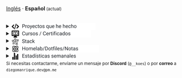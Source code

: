 <a href="./README.md" title="Read in english">Inglés</a> · <strong>Español</strong><small> (actual)</small>
<br>
<br>
<details>
  <summary><span style="display:inline-flex;align-items:center;gap:8px;line-height:1;"><picture style="display:inline-block;margin:0">
    <source media="(prefers-color-scheme: dark)" srcset="assets/programming-code-signs-svgrepo-com-white.svg">
    <source media="(prefers-color-scheme: light)" srcset="assets/programming-code-signs-svgrepo-com.svg">
    <img src="assets/programming-code-signs-svgrepo-com.svg" alt="icon" width="20" height="20" style="display:inline-block;vertical-align:middle">
  </picture><picture style="display:inline-block;margin:0">
    <source media="(prefers-color-scheme: dark)" srcset="assets/summary-projects-es-white.svg">
    <source media="(prefers-color-scheme: light)" srcset="assets/summary-projects-es.svg">
    <img src="assets/summary-projects-es.svg" alt="Proyectos que he hecho" width="200" height="20" style="display:inline-block;vertical-align:middle">
  </picture></span></summary>

  <br>
  <table>
    <tbody>
      <tr>
        <td>
          <em>
            <strong><a href="#">Template</a></strong>
          </em>
        </td>
        <td>
          Template
        </td>
      </tr>
    </tbody>
  </table>
</details>

<details>
  <summary><span style="display:inline-flex;align-items:center;gap:8px;line-height:1;"><picture style="display:inline-block;margin:0">
    <source media="(prefers-color-scheme: dark)" srcset="assets/course-svgrepo-com-white.svg">
    <source media="(prefers-color-scheme: light)" srcset="assets/course-svgrepo-com.svg">
    <img src="assets/course-svgrepo-com.svg" alt="icon" width="20" height="20" style="display:inline-block;vertical-align:middle">
  </picture><picture style="display:inline-block;margin:0">
    <source media="(prefers-color-scheme: dark)" srcset="assets/summary-courses-es-white.svg">
    <source media="(prefers-color-scheme: light)" srcset="assets/summary-courses-es.svg">
    <img src="assets/summary-courses-es.svg" alt="Cursos / Certificados" width="188" height="20" style="display:inline-block;vertical-align:middle">
  </picture></span></summary>

  <br>
  <table>
    <tr><th align="left">Curso</th><th align="left">Descripción</th><th align="left">Tech</th></tr>
    <tr><td colspan="3" align="left"><strong>Coursera</strong></td></tr>
    <tr><td><em><strong><a href="Coursera/Meta_Backend_Certificate/course-2-programming-in-python">Meta Backend Certificate — Programming in Python (Course 2)</a></strong></em></td><td>Ejercicios para módulos de Python básico, paradigmas de programación y paquetes/herramientas.</td><td><img alt="Python" src="https://cdn.simpleicons.org/python/3776AB" width="22" height="22" title="Python" style="vertical-align:middle;"/></td></tr>
    <tr><td colspan="3" align="left"><strong>EDX</strong></td></tr>
    <tr><td><em><strong><a href="EDX/CS50Python">CS50 Python</a></strong></em></td><td>Ejercicios variados de Python.</td><td><img alt="Python" src="https://cdn.simpleicons.org/python/3776AB" width="22" height="22" title="Python" style="vertical-align:middle;"/></td></tr>
    <tr><td colspan="3" align="left"><strong>OpenWebinars</strong></td></tr>
    <tr><td><em><strong><a href="OpenWebinars/curso_typescript">Curso TypeScript</a></strong></em></td><td>Tipos y fundamentos del lenguaje (carpeta 04-tipos).</td><td><img alt="TypeScript" src="https://cdn.simpleicons.org/typescript/3178C6" width="22" height="22" title="TypeScript" style="margin-right:6px;vertical-align:middle;"/> </td></tr>
    <tr><td><em><strong><a href="OpenWebinars/Java%20desde%200%20-%20Records,%20Gen%C3%A9ricos%20y%20Colecciones">Java desde 0 — Records, Genéricos y Colecciones</a></strong></em></td><td>Ejercicios sobre records, genéricos y colecciones.</td><td><img alt="Java" src="https://cdn.simpleicons.org/java/007396" width="22" height="22" title="Java" style="vertical-align:middle;"/></td></tr>
    <tr><td colspan="3" align="left"><strong>Udemy</strong></td></tr>
    <tr><td><em><strong><a href="Coursera/Udemy/Angular_Complete_Guide">Angular — The Complete Guide</a></strong></em></td><td>56 horas</td><td><img alt="Angular" src="https://cdn.simpleicons.org/angular/DD0031" width="22" height="22" title="Angular" style="margin-right:6px;vertical-align:middle;"/> <img alt="TypeScript" src="https://cdn.simpleicons.org/typescript/3178C6" width="22" height="22" title="TypeScript" style="vertical-align:middle;"/></td></tr>
  </table>
</details>

<details>
  <summary><span style="display:inline-flex;align-items:center;gap:8px;line-height:1;"><picture style="display:inline-block;margin:0">
    <source media="(prefers-color-scheme: dark)" srcset="assets/knowledge-graph-svgrepo-com-white.svg">
    <source media="(prefers-color-scheme: light)" srcset="assets/knowledge-graph-svgrepo-com.svg">
    <img src="assets/knowledge-graph-svgrepo-com.svg" alt="icon" width="20" height="20" style="display:inline-block;vertical-align:middle">
  </picture><picture style="display:inline-block;margin:0">
    <source media="(prefers-color-scheme: dark)" srcset="assets/summary-stack-es-white.svg">
    <source media="(prefers-color-scheme: light)" srcset="assets/summary-stack-es.svg">
    <img src="assets/summary-stack-es.svg" alt="Stack" width="46" height="20" style="display:inline-block;vertical-align:middle">
  </picture></span></summary>
  <br>
  <!-- Frontend -->
  <img alt="Frontend" src="https://img.shields.io/badge/Front%20%20%20-20232a?style=for-the-badge&logo=terminal&logoColor=white">
  <img alt="Angular" src="https://img.shields.io/badge/angular-7E22CE?style=for-the-badge&logo=angular&logoColor=white">
  <img alt="React" src="https://img.shields.io/badge/react-20232a?style=for-the-badge&logo=react&logoColor=61DAFB">
  <img alt="Tailwind CSS" src="https://img.shields.io/badge/tailwindcss-06B6D4?style=for-the-badge&logo=tailwindcss&logoColor=white">
  <img alt="SCSS/SASS" src="https://img.shields.io/badge/scss-CC6699?style=for-the-badge&logo=sass&logoColor=white">
  <br>

  <!-- Backend -->
  <img alt="Backend" src="https://img.shields.io/badge/Back%20%20%20%20-20232a?style=for-the-badge&logo=terminal&logoColor=white">
  <img alt="Node.js" src="https://img.shields.io/badge/node.js-339933?style=for-the-badge&logo=nodedotjs&logoColor=white">
    <picture style="display:inline-block;margin:0">
      <source media="(prefers-color-scheme: dark)" srcset="https://cdn.simpleicons.org/express/ffffff">
      <source media="(prefers-color-scheme: light)" srcset="https://cdn.simpleicons.org/express/000000">
      <img alt="Express" src="https://cdn.simpleicons.org/express/000000" width="22" height="22" title="Express" style="display:inline-block;vertical-align:middle;margin-right:6px">
    </picture>
    <picture style="display:inline-block;margin:0">
      <source media="(prefers-color-scheme: dark)" srcset="https://cdn.simpleicons.org/express/ffffff">
      <source media="(prefers-color-scheme: light)" srcset="https://cdn.simpleicons.org/express/000000">
      <img alt="Express" src="https://cdn.simpleicons.org/express/000000" width="22" height="22" title="Express" style="display:inline-block;vertical-align:middle;margin-right:6px">
    </picture>
    <picture style="display:inline-block;margin:0">
      <source media="(prefers-color-scheme: dark)" srcset="https://cdn.simpleicons.org/express/ffffff">
      <source media="(prefers-color-scheme: light)" srcset="https://cdn.simpleicons.org/express/000000">
      <img alt="Express" src="https://cdn.simpleicons.org/express/000000" width="22" height="22" title="Express" style="display:inline-block;vertical-align:middle;margin-right:6px">
    </picture>
  <img alt="Spring" src="https://img.shields.io/badge/spring-6DB33F?style=for-the-badge&logo=spring&logoColor=white">
  <br>

  <!-- Databases -->
  <img alt="Databases" src="https://img.shields.io/badge/DB's%20-20232a?style=for-the-badge&logo=terminal&logoColor=white">
  <img alt="MongoDB" src="https://img.shields.io/badge/mongodb-4EA94B?style=for-the-badge&logo=mongodb&logoColor=white">
  <img alt="Supabase" src="https://img.shields.io/badge/supabase-3ECF8E?style=for-the-badge&logo=supabase&logoColor=white">
  <img alt="Valkey" src="https://img.shields.io/badge/valkey-DC382D?style=for-the-badge&logo=valkey&logoColor=white">
  <img alt="DBeaver" src="https://img.shields.io/badge/dbeaver-2F6BFF?style=for-the-badge&logo=dbeaver&logoColor=white">
  <br>

  <!-- DevOps -->
  <img alt="DevOps" src="https://img.shields.io/badge/DevOps%20%20%20-20232a?style=for-the-badge&logo=terminal&logoColor=white">
  <img alt="Docker" src="https://img.shields.io/badge/docker-2496ED?style=for-the-badge&logo=docker&logoColor=white">
  <img alt="Proxmox" src="https://img.shields.io/badge/proxmox-e57000?style=for-the-badge&logo=proxmox&logoColor=white">
  <img alt="Jenkins" src="https://img.shields.io/badge/jenkins-D24939?style=for-the-badge&logo=jenkins&logoColor=white">
  <img alt="Git" src="https://img.shields.io/badge/git-F05032?style=for-the-badge&logo=git&logoColor=white">
</details>
<details>
  <summary><span style="display:inline-flex;align-items:center;gap:8px;line-height:1;"><picture style="display:inline-block;margin:0">
    <source media="(prefers-color-scheme: dark)" srcset="assets/atom-svgrepo-com-white.svg">
    <source media="(prefers-color-scheme: light)" srcset="assets/atom-svgrepo-com.svg">
    <img src="assets/atom-svgrepo-com.svg" alt="icon" width="20" height="20" style="display:inline-block;vertical-align:middle">
  </picture><picture style="display:inline-block;margin:0">
    <source media="(prefers-color-scheme: dark)" srcset="assets/summary-homelab-es-white.svg">
    <source media="(prefers-color-scheme: light)" srcset="assets/summary-homelab-es.svg">
    <img src="assets/summary-homelab-es.svg" alt="Homelab/Dotfiles/Notas" width="210" height="20" style="display:inline-block;vertical-align:middle">
  </picture></span></summary>
  <br>
  <table>
    <tbody>
      <tr>
        <td>
          <strong><a href="https://github.com/diegokoes/proxmox">proxmox</a></strong>
        </td>
        <td>Configuraciones y documentación relacionadas con Proxmox</td>
      </tr>
      <tr>
        <td>
          <strong><a href="https://github.com/diegokoes/dotfiles">dotfiles</a></strong>
        </td>
        <td>Mis dotfiles y la configuración del entorno</td>
      </tr>
      <tr>
        <td>
          <strong><a href="https://github.com/diegokoes/obsidian_programming">obsidian_programming</a></strong>
        </td>
        <td>Notas y vault de Obsidian sobre programación/tecnología</td>
      </tr>
      <tr>
        <td>
          <strong><a href="https://github.com/stars/diegokoes/lists/computer-installed">Herramientas</a></strong>
        </td>
        <td>Lista personal de repos de software y utilidades que uso</td>
      </tr>
      <tr>
        <td>
          <strong><a href="https://github.com/stars/diegokoes/lists/wrench-interesting">Interesantes</a></strong>
        </td>
        <td>Lista personal de repos que considero útiles o interesantes</td>
      </tr>
    </tbody>
  </table>
</details>

<details>
  <summary><span style="display:inline-flex;align-items:center;gap:8px;line-height:1;"><picture style="display:inline-block;margin:0">
    <source media="(prefers-color-scheme: dark)" srcset="assets/stats-chart-sharp-svgrepo-com-white.svg">
    <source media="(prefers-color-scheme: light)" srcset="assets/stats-chart-sharp-svgrepo-com.svg">
    <img src="assets/stats-chart-sharp-svgrepo-com.svg" alt="icon" width="20" height="20" style="display:inline-block;vertical-align:middle">
  </picture><picture style="display:inline-block;margin:0">
    <source media="(prefers-color-scheme: dark)" srcset="assets/summary-stats-es-white.svg">
    <source media="(prefers-color-scheme: light)" srcset="assets/summary-stats-es.svg">
    <img src="assets/summary-stats-es.svg" alt="Estadísticas semanales" width="148" height="20" style="display:inline-block;vertical-align:middle">
  </picture></span></summary>
  <br>
<!--START_SECTION:waka_es-->
**Soy diurno 🐤** 

```text
🌞 Mañana   48 commits  ███░░░░░░░░░░░░░░░░░░░░░░  14.41%
🌆 Día     137 commits  ██████████░░░░░░░░░░░░░░░  41.14%
🌃 Tarde   129 commits  █████████░░░░░░░░░░░░░░░░  38.74%
🌙 Noche    19 commits  █░░░░░░░░░░░░░░░░░░░░░░░░  5.71%
```


📊 **Mi actividad semanal** 

```text
⌚︎ Zona Horaria: Europa/Madrid

💬 Lenguajes: 
Java                     13 hrs 56 mins      ██████████░░░░░░░░░░░░░░░   40.4% 
Markdown                 11 hrs 12 mins      ████████░░░░░░░░░░░░░░░░░   32.5% 
Other                    4 hrs 38 mins       ███░░░░░░░░░░░░░░░░░░░░░░   13.46% 
CSS                      1 hr 6 mins         ░░░░░░░░░░░░░░░░░░░░░░░░░   3.23% 
JavaScript               47 mins             ░░░░░░░░░░░░░░░░░░░░░░░░░   2.3%

🔥 Editores: 
IntelliJ IDEA            14 hrs 7 mins       ██████████░░░░░░░░░░░░░░░   40.93% 
Obsidian                 10 hrs 35 mins      ███████░░░░░░░░░░░░░░░░░░   30.7% 
VS Code                  9 hrs 30 mins       ███████░░░░░░░░░░░░░░░░░░   27.56% 
Cursor                   16 mins             ░░░░░░░░░░░░░░░░░░░░░░░░░   0.81%

🐱‍💻 Proyectos: 
servidor                 15 hrs 26 mins      ███████████░░░░░░░░░░░░░░   44.75% 
obsidian_programming     8 hrs 13 mins       ██████░░░░░░░░░░░░░░░░░░░   23.82% 
dotfiles                 6 hrs 10 mins       ████░░░░░░░░░░░░░░░░░░░░░   17.87% 
Proyecto desconocido          2 hrs 40 mins       ██░░░░░░░░░░░░░░░░░░░░░░░   7.76% 
hsn-react-node           1 hr 7 mins         ░░░░░░░░░░░░░░░░░░░░░░░░░   3.24%

💻 Sistemas Operativos: 
Linux                    34 hrs 30 mins      █████████████████████████   100.0%

```

**Programo principalmente en Python** 

```text
Python                   5 repos             █████████░░░░░░░░░░░░░░░░   38.46% 
TypeScript               2 repos             ███░░░░░░░░░░░░░░░░░░░░░░   15.38% 
JavaScript               2 repos             ███░░░░░░░░░░░░░░░░░░░░░░   15.38% 
SCSS                     1 repo              ██░░░░░░░░░░░░░░░░░░░░░░░   7.69% 
Lua                      1 repo              ██░░░░░░░░░░░░░░░░░░░░░░░   7.69%

```



 Última actualización el 31/10/2025
<!--END_SECTION:waka_es-->
</details>
<small>Si necesitas contactarme, envíame un mensaje por <strong>Discord</strong> (<code>@__koes</code>) o por <strong>correo</strong> a <code>diegomanrique.dev@pm.me</code></small>
